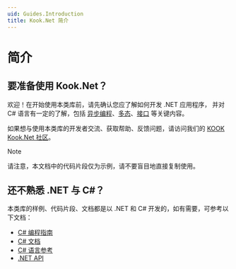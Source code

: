 ```yaml
---
uid: Guides.Introduction
title: Kook.Net 简介
---
```


# 简介

## 要准备使用 Kook.Net？

欢迎！在开始使用本类库前，请先确认您应了解如何开发 .NET 应用程序，
并对 C# 语言有一定的了解，包括 [异步编程]、[多态]、[接口] 等关键内容。

如果想与使用本类库的开发者交流、获取帮助、反馈问题，请访问我们的 [KOOK Kook.Net 社区](https://kaihei.co/EvxnOb)。

> [!NOTE]
> 请注意，本文档中的代码片段仅为示例，请不要盲目地直接复制使用。

[异步编程]: https://docs.microsoft.com/zh-cn/dotnet/csharp/async
[多态]: https://docs.microsoft.com/zh-cn/dotnet/csharp/fundamentals/object-oriented/polymorphism
[接口]: https://docs.microsoft.com/zh-cn/dotnet/csharp/fundamentals/types/interfaces

## 还不熟悉 .NET 与 C#？

本类库的样例、代码片段、文档都是以 .NET 和 C# 开发的，如有需要，可参考以下文档：

- [C# 编程指南](https://docs.microsoft.com/zh-cn/dotnet/csharp/programming-guide/)
- [C# 文档](https://docs.microsoft.com/zh-cn/dotnet/csharp/)
- [C# 语言参考](https://docs.microsoft.com/zh-cn/dotnet/csharp/language-reference/)
- [.NET API](https://docs.microsoft.com/zh-cn/dotnet/api/?view=net-6.0)
